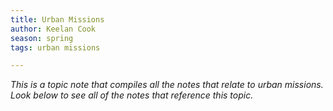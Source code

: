 ```yaml
---
title: Urban Missions
author: Keelan Cook
season: spring
tags: urban missions 

---
```


*This is a topic note that compiles all the notes that relate to urban missions. Look below to see all of the notes that reference this topic.*
